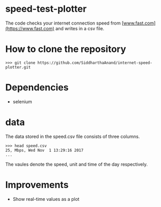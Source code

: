 # speed-test-plotter
The code checks your internet connection speed from [www.fast.com](https://www.fast.com) and 
writes in a csv file.

# How to clone the repository
```
>>> git clone https://github.com/SiddharthaAnand/internet-speed-plotter.git
```

# Dependencies
* selenium

# data
The data stored in the speed.csv file consists of three columns.
```
>>> head speed.csv
25, Mbps, Wed Nov  1 13:29:16 2017
...
```
The vaules denote the speed, unit and time of the day respectively.

# Improvements
* Show real-time values as a plot